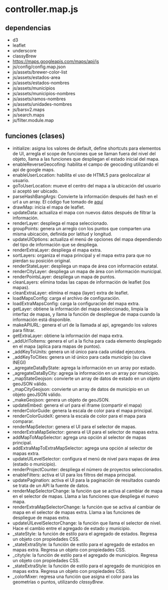 # controller.map.js

## dependencias
* d3
* leaflet
* underscore
* classyBrew
* https://maps.googleapis.com/maps/api/js
* js/config/config.map.json
* js/assets/brewer-color-list
* js/assets/estados-area
* js/assets/estados-nombres
* js/assets/municipios
* js/assets/municipios-nombres
* js/assets/ramos-nombres
* js/assets/unidades-nombres
* js/barsv2.maps
* js/search.maps
* js/filter.module.map

## funciones (clases)
* initialize: asigna los valores de default, define shortcuts para elementos de UI, arregla el scope de funciones que se llaman fuera del nivel del objeto, llama a las funciones que despliegan el estado inicial del mapa.
* enableReverseGeocofing: habilita el campo de geocoding utilizando el api de google maps.
* enableUserLocation: habilita el uso de HTML5 para geolocalizar al usuario.
* goToUserLocation: mueve el centro del mapa a la ubicación del usuario si aceptó ser ubicado.
* parseHashBangArgs: Convierte la información después del hash en el url a un array. El código fue tomado de [aquí](https://gist.github.com/miohtama/1570295)
* drawMap: inicia el mapa de leaflet.
* updateData: actualiza el mapa con nuevos datos después de filtrar la información.
* renderLayer: despliega el mapa seleccionado.
* groupPoints: genera un arreglo con los puntos que comparten una misma ubicación, definida por latitud y longitud.
* updateUIOptions: actualiza el menú de opciones del mapa dependiendo del tipo de información que se despliega.
* renderExtraLayer: despliega el mapa extra.
* sortLayers: organiza el mapa principal y el mapa extra para que no pierdan su posición original.
* renderStateLayer: despliega un mapa de área con información estatal.
* renderCityLayer: despliega un mapa de área con información municipal.
* renderPointsLayer: despliega un mapa de puntos.
* cleanLayers: elimina todas las capas de información de leaflet (los mapas).
* cleanExtraLayer: elimina el mapa (layer) extra de leaflet.
* loadMapsConfig: carga el archivo de configuración.
* loadExtraMapsConfig: carga la configuración del mapa extra.
* getLayer: obtiene la información del mapa seleccionado, limpia la interfaz de mapas, y llama la función de despliegue de mapa cuando la información está disponible.
* makeAPIURL: genera el url de la llamada al api, agregando los valores para filtrar.
* getExtraLayer: obtiene la información del mapa extra.
* _addUrlToItems: genera el url a la ficha para cada elemento desplegado en el mapa (aplica para mapas de puntos).
* _addKeyToUnits: genera un id único para cada unidad ejecutora.
* _addKeyToCities: genera un id único para cada municipio (su clave INEGI)
* _agregateDataByState: agrega la información en un array por estado.
* _agregateDataByCity: agrega la información en un array por municipio.
* _mapStateGeojson: convierte un array de datos de estado en un objeto geoJSON válido.
* _mapCityGeojson: convierte un array de datos de municipio en un objeto geoJSON válido.
* _makeGeojson: genera un objeto de geoJSON.
* updateEmbed: genera el url para el iframe (compartir el mapa)
* renderColorGuide: genera la escala de color para el mapa principal.
* renderColorGuideX: genera la escala de color para el mapa para comparar.
* renderMapSelector: genera el UI para el selector de mapas.
* renderExtraMapSelector: genera el UI para el selector de mapas extra.
* addMapToMapSelector: agrega una opción al selector de mapas principal.
* addExtraMapToExtraMapSelector: agrega una opción al selector de mapas extra.
* updateUILevelSelector: configura el menú de nivel para mapas de área (estado o municipio).
* renderProjectCounter: despliega el número de proyectos seleccionados.
* enableFilters: activa el UI para los filtros del mapa principal.
* updatePagination: activa el UI para la paginación de resultados cuando se trata de un API la fuente de datos.
* renderMapSelectorChange: la función que se activa al cambiar de mapa en el selector de mapas. Llama a las funciones que despliega el nuevo mapa.
* renderExtraMapSelectorChange: la función que se activa al cambiar de mapa en el selector de mapas extra. Llama a las funciones de despliegue de mapas extra.
* updateUILevelSelectorChange: la función que llama el selector de nivel. Hace el cambio entre el agregado de estado y municipio.
* _stateStyle: la función de estilo para el agregado de estados. Regresa un objeto con propiedades CSS.
* _stateExtraStyle: la función de estilo para el agregado de estados en mapas extra. Regresa un objeto con propiedades CSS.
* _citytyle: la función de estilo para el agregado de municipios. Regresa un objeto con propiedades CSS.
* _stateExtraStyle: la función de estilo para el agregado de municipios en mapas extra. Regresa un objeto con propiedades CSS.
* _colorMixer: regresa una función que asigna el color para las geometrías o puntos, utilizando _classyBrew_.